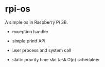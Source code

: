 # rpi-os

A simple os in Raspberry Pi 3B.

- exception handler 

- simple printf API

- user process and system call

- static priority time slic task O(n) scheduleer

